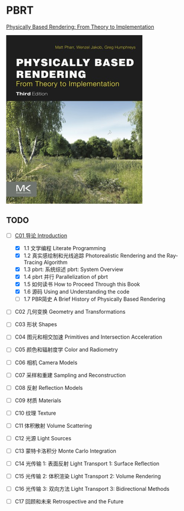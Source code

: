 # PBRT

[Physically Based Rendering: From Theory to Implementation](https://www.pbrt.org/) 

![bookcover](https://raw.githubusercontent.com/Ubpa/ImgBed/master/Note/CG/PBRT/bookcover.jpg)

## TODO

- [ ] [C01 导论 Introduction](https://github.com/Ubpa/Note/blob/master/CG/PBRT/notes/C1.md) 
  - [x] 1.1 文学编程 Literate Programming
  - [x] 1.2 真实感绘制和光线追踪 Photorealistic Rendering and the Ray-Tracing Algorithm
  - [x] 1.3 pbrt: 系统综述 pbrt: System Overview
  - [x] 1.4 pbrt 并行 Parallelization of pbrt
  - [x] 1.5 如何读书 How to Proceed Through this Book
  - [x] 1.6 源码 Using and Understanding the code
  - [ ] 1.7 PBR简史 A Brief History of Physically Based Rendering
- [ ] C02 几何变换 Geometry and Transformations
- [ ] C03 形状 Shapes
- [ ] C04 图元和相交加速 Primitives and Intersection Acceleration
- [ ] C05 颜色和辐射度学 Color and Radiometry
- [ ] C06 相机 Camera Models
- [ ] C07 采样和重建 Sampling and Reconstruction
- [ ] C08 反射 Reflection Models
- [ ] C09 材质 Materials
- [ ] C10 纹理 Texture
- [ ] C11 体积散射 Volume Scattering
- [ ] C12 光源 Light Sources
- [ ] C13 蒙特卡洛积分 Monte Carlo Integration
- [ ] C14 光传输 1: 表面反射 Light Transport 1: Surface Reflection
- [ ] C15 光传输 2: 体积渲染 Light Transport 2: Volume Rendering
- [ ] C16 光传输 3: 双向方法 Light Transport 3: Bidirectional Methods
- [ ] C17 回顾和未来 Retrospective and the Future

